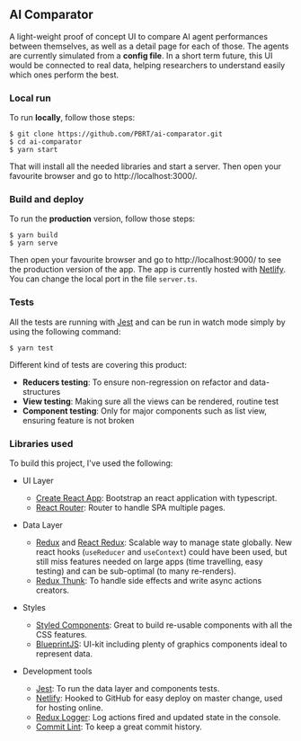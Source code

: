 ## AI Comparator

A light-weight proof of concept UI to compare AI agent performances between themselves, as well as a detail page for each of those. The agents are currently simulated from a **config file**. In a short term future, this UI would be connected to real data, helping researchers to understand easily which ones perform the best.

### Local run

To run **locally**, follow those steps:

```
$ git clone https://github.com/PBRT/ai-comparator.git
$ cd ai-comparator
$ yarn start
```

That will install all the needed libraries and start a server. Then open your favourite browser and go to http://localhost:3000/.

### Build and deploy

To run the **production** version, follow those steps:

```
$ yarn build
$ yarn serve
```

Then open your favourite browser and go to http://localhost:9000/ to see the production version of the app. The app is currently hosted with [Netlify](https://www.netlify.com/). You can change the local port in the file `server.ts`.

### Tests

All the tests are running with [Jest](https://jestjs.io/) and can be run in watch mode simply by using the following command:

```
$ yarn test
```

Different kind of tests are covering this product:

* **Reducers testing**: To ensure non-regression on refactor and data-structures
* **View testing**: Making sure all the views can be rendered, routine test
* **Component testing**: Only for major components such as list view, ensuring feature is not broken

### Libraries used

To build this project, I've used the following:

* UI Layer

  * [Create React App](https://create-react-app.dev/docs/getting-started/): Bootstrap an react application with typescript.
  * [React Router](https://reacttraining.com/react-router/web/guides/quick-start): Router to handle SPA multiple pages.

* Data Layer

  * [Redux](https://redux.js.org/) and [React Redux](https://react-redux.js.org/): Scalable way to manage state globally. New react hooks (`useReducer` and `useContext`) could have been used, but still miss features needed on large apps (time travelling, easy testing) and can be sub-optimal (to many re-renders).
  * [Redux Thunk](https://github.com/reduxjs/redux-thunk): To handle side effects and write async actions creators.

* Styles

  * [Styled Components](https://styled-components.com/): Great to build re-usable components with all the CSS features.
  * [BlueprintJS](https://blueprintjs.com/): UI-kit including plenty of graphics components ideal to represent data.

* Development tools

  * [Jest](https://jestjs.io/): To run the data layer and components tests.
  * [Netlify](https://www.netlify.com/): Hooked to GitHub for easy deploy on master change, used for hosting online.
  * [Redux Logger](https://github.com/LogRocket/redux-logger): Log actions fired and updated state in the console.
  * [Commit Lint](https://github.com/conventional-changelog/commitlint): To keep a great commit history.
